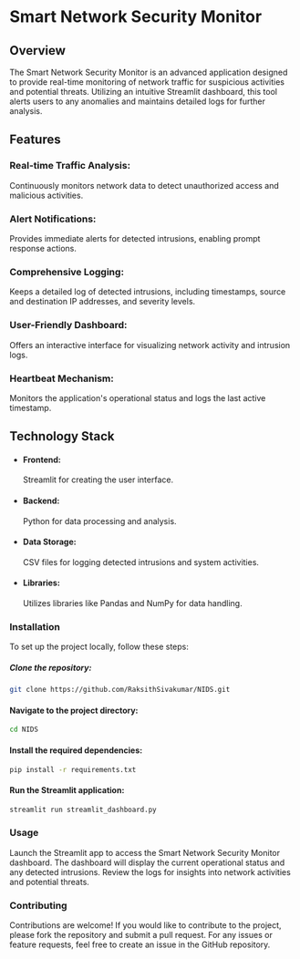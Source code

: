 # Smart Network Security Monitor

## Overview

The Smart Network Security Monitor is an advanced application designed to provide real-time monitoring of network traffic for suspicious activities and potential threats. Utilizing an intuitive Streamlit dashboard, this tool alerts users to any anomalies and maintains detailed logs for further analysis.

## Features
### Real-time Traffic Analysis: 
Continuously monitors network data to detect unauthorized access and malicious activities.

### Alert Notifications: 
Provides immediate alerts for detected intrusions, enabling prompt response actions.

### Comprehensive Logging: 
Keeps a detailed log of detected intrusions, including timestamps, source and destination IP addresses, and severity levels.

### User-Friendly Dashboard: 
Offers an interactive interface for visualizing network activity and intrusion logs.

### Heartbeat Mechanism: 
Monitors the application's operational status and logs the last active timestamp.

## Technology Stack
- #### Frontend: 
   Streamlit for creating the user interface.

- #### Backend: 
   Python for data processing and analysis.

- #### Data Storage: 
   CSV files for logging detected intrusions and system activities.

- #### Libraries: 
    Utilizes libraries like Pandas and NumPy for data handling.


### Installation

To set up the project locally, follow these steps:

##### Clone the repository:
``` bash 
git clone https://github.com/RaksithSivakumar/NIDS.git
```
#### Navigate to the project directory:
``` bash 
cd NIDS
```
#### Install the required dependencies:
``` bash
pip install -r requirements.txt
```
#### Run the Streamlit application:
``` bash
streamlit run streamlit_dashboard.py
```
### Usage

Launch the Streamlit app to access the Smart Network Security Monitor dashboard.
The dashboard will display the current operational status and any detected intrusions.
Review the logs for insights into network activities and potential threats.

### Contributing

Contributions are welcome! If you would like to contribute to the project, please fork the repository and submit a pull request. For any issues or feature requests, feel free to create an issue in the GitHub repository.
